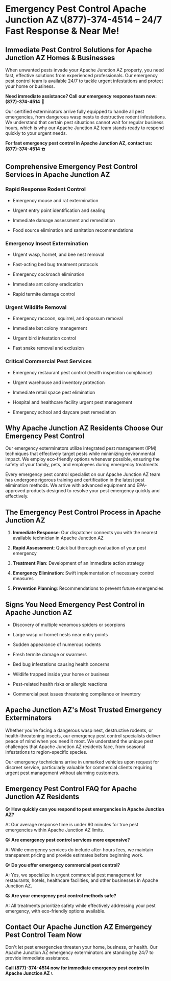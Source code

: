 # Emergency Pest Control Apache Junction AZ 📞(877)-374-4514 – 24/7 Fast Response & Near Me! 

## Immediate Pest Control Solutions for Apache Junction AZ Homes & Businesses

When unwanted pests invade your Apache Junction AZ property, you need fast, effective solutions from experienced professionals. Our emergency pest control team is available 24/7 to tackle urgent infestations and protect your home or business.

**Need immediate assistance? Call our emergency response team now: (877)-374-4514** 📱

Our certified exterminators arrive fully equipped to handle all pest emergencies, from dangerous wasp nests to destructive rodent infestations. We understand that certain pest situations cannot wait for regular business hours, which is why our Apache Junction AZ team stands ready to respond quickly to your urgent needs.

**For fast emergency pest control in Apache Junction AZ, contact us: (877)-374-4514** ☎️

## Comprehensive Emergency Pest Control Services in Apache Junction AZ

### Rapid Response Rodent Control
- Emergency mouse and rat extermination  
- Urgent entry point identification and sealing  
- Immediate damage assessment and remediation  
- Food source elimination and sanitation recommendations  

### Emergency Insect Extermination
- Urgent wasp, hornet, and bee nest removal  
- Fast-acting bed bug treatment protocols  
- Emergency cockroach elimination  
- Immediate ant colony eradication  
- Rapid termite damage control  

### Urgent Wildlife Removal
- Emergency raccoon, squirrel, and opossum removal  
- Immediate bat colony management  
- Urgent bird infestation control  
- Fast snake removal and exclusion  

### Critical Commercial Pest Services
- Emergency restaurant pest control (health inspection compliance)  
- Urgent warehouse and inventory protection  
- Immediate retail space pest elimination  
- Hospital and healthcare facility urgent pest management  
- Emergency school and daycare pest remediation  

## Why Apache Junction AZ Residents Choose Our Emergency Pest Control

Our emergency exterminators utilize integrated pest management (IPM) techniques that effectively target pests while minimizing environmental impact. We employ eco-friendly options whenever possible, ensuring the safety of your family, pets, and employees during emergency treatments.

Every emergency pest control specialist on our Apache Junction AZ team has undergone rigorous training and certification in the latest pest elimination methods. We arrive with advanced equipment and EPA-approved products designed to resolve your pest emergency quickly and effectively.

## The Emergency Pest Control Process in Apache Junction AZ

1. **Immediate Response**: Our dispatcher connects you with the nearest available technician in Apache Junction AZ  
2. **Rapid Assessment**: Quick but thorough evaluation of your pest emergency  
3. **Treatment Plan**: Development of an immediate action strategy  
4. **Emergency Elimination**: Swift implementation of necessary control measures  
5. **Prevention Planning**: Recommendations to prevent future emergencies  

## Signs You Need Emergency Pest Control in Apache Junction AZ

- Discovery of multiple venomous spiders or scorpions  
- Large wasp or hornet nests near entry points  
- Sudden appearance of numerous rodents  
- Fresh termite damage or swarmers  
- Bed bug infestations causing health concerns  
- Wildlife trapped inside your home or business  
- Pest-related health risks or allergic reactions  
- Commercial pest issues threatening compliance or inventory  

## Apache Junction AZ's Most Trusted Emergency Exterminators

Whether you're facing a dangerous wasp nest, destructive rodents, or health-threatening insects, our emergency pest control specialists deliver peace of mind when you need it most. We understand the unique pest challenges that Apache Junction AZ residents face, from seasonal infestations to region-specific species.

Our emergency technicians arrive in unmarked vehicles upon request for discreet service, particularly valuable for commercial clients requiring urgent pest management without alarming customers.

## Emergency Pest Control FAQ for Apache Junction AZ Residents

**Q: How quickly can you respond to pest emergencies in Apache Junction AZ?**  
A: Our average response time is under 90 minutes for true pest emergencies within Apache Junction AZ limits.

**Q: Are emergency pest control services more expensive?**  
A: While emergency services do include after-hours fees, we maintain transparent pricing and provide estimates before beginning work.

**Q: Do you offer emergency commercial pest control?**  
A: Yes, we specialize in urgent commercial pest management for restaurants, hotels, healthcare facilities, and other businesses in Apache Junction AZ.

**Q: Are your emergency pest control methods safe?**  
A: All treatments prioritize safety while effectively addressing your pest emergency, with eco-friendly options available.

## Contact Our Apache Junction AZ Emergency Pest Control Team Now

Don't let pest emergencies threaten your home, business, or health. Our Apache Junction AZ emergency exterminators are standing by 24/7 to provide immediate assistance.

**Call (877)-374-4514 now for immediate emergency pest control in Apache Junction AZ** 📞
